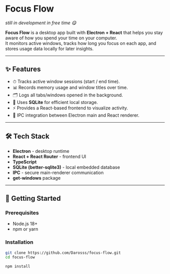 # Focus Flow

_still in development in free time 😋_

**Focus Flow** is a desktop app built with **Electron + React** that helps you stay aware of how you spend your time on your computer.  
It monitors active windows, tracks how long you focus on each app, and stores usage data locally for later insights.

---

## ✨ Features

- ⏱ Tracks active window sessions (start / end time).
- 📊 Records memory usage and window titles over time.
- 🗂 Logs all tabs/windows opened in the background.
- 💾 Uses **SQLite** for efficient local storage.
- ⚡ Provides a React-based frontend to visualize activity.
- 🔌 IPC integration between Electron main and React renderer.

---

## 🛠 Tech Stack

- **Electron** - desktop runtime
- **React + React Router** - frontend UI
- **TypeScript**
- **SQLite (better-sqlite3)** - local embedded database
- **IPC** - secure main-renderer communication
- **get-windows** package

---

## 🚀 Getting Started

### Prerequisites

- Node.js 18+
- npm or yarn

### Installation

```bash
git clone https://github.com/Darosss/focus-flow.git
cd focus-flow

npm install

```

